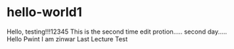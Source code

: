 # hello-world1
Hello, testing!!!12345
This is the second time edit protion.....
second day.....
Hello Pwint I am zinwar
Last Lecture Test
